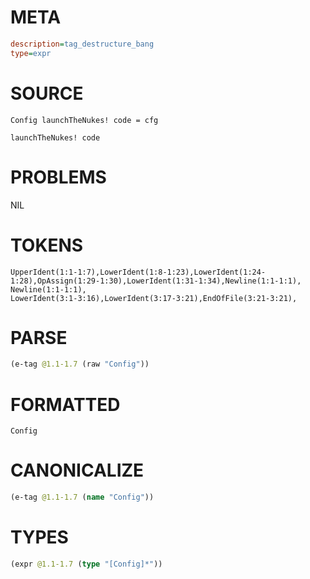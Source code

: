 # META
~~~ini
description=tag_destructure_bang
type=expr
~~~
# SOURCE
~~~roc
Config launchTheNukes! code = cfg

launchTheNukes! code
~~~
# PROBLEMS
NIL
# TOKENS
~~~zig
UpperIdent(1:1-1:7),LowerIdent(1:8-1:23),LowerIdent(1:24-1:28),OpAssign(1:29-1:30),LowerIdent(1:31-1:34),Newline(1:1-1:1),
Newline(1:1-1:1),
LowerIdent(3:1-3:16),LowerIdent(3:17-3:21),EndOfFile(3:21-3:21),
~~~
# PARSE
~~~clojure
(e-tag @1.1-1.7 (raw "Config"))
~~~
# FORMATTED
~~~roc
Config
~~~
# CANONICALIZE
~~~clojure
(e-tag @1.1-1.7 (name "Config"))
~~~
# TYPES
~~~clojure
(expr @1.1-1.7 (type "[Config]*"))
~~~
